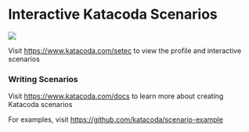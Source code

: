 # Interactive Katacoda Scenarios

[![](http://shields.katacoda.com/katacoda/setec/count.svg)](https://www.katacoda.com/setec "Get your profile on Katacoda.com")

Visit https://www.katacoda.com/setec to view the profile and interactive scenarios

### Writing Scenarios
Visit https://www.katacoda.com/docs to learn more about creating Katacoda scenarios

For examples, visit https://github.com/katacoda/scenario-example
